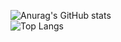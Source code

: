   ![Anurag's GitHub stats](https://github-readme-stats.vercel.app/api?username=jkh675&show_icons=true&theme=onedark&count_private=true)
  <br/>
  ![Top Langs](https://github-readme-stats.vercel.app/api/top-langs/?username=jkh675&hide_title=true&layout=compact)
